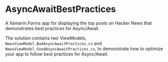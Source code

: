 # AsyncAwaitBestPractices

A Xamarin.Forms app for displaying the top posts on Hacker News that demonstrates best practices for Async/Await.

The solution contains two ViewModels, `NewsViewModel_BadAsyncAwaitPractices.cs` and `NewsViewModel_GoodAsyncAwaitPractices.cs`, to demonstrate how to optimize your app to follow best practices for Async/Await.
